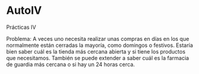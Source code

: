 # AutoIV
Prácticas IV

Problema:
A veces uno necesita realizar unas compras en días en los que normalmente están cerradas la mayoría, como domingos o festivos. Estaría bien saber cuál es la tienda más cercana abierta y si tiene los productos que necesitamos. También se puede extender a saber cuál es la farmacia de guardia más cercana o si hay un 24 horas cerca.
